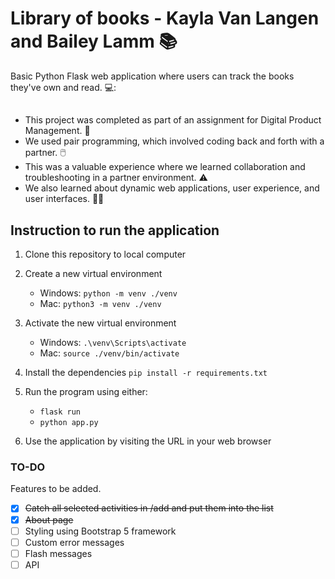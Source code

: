 # Library of books - Kayla Van Langen and Bailey Lamm :books:
  
Basic Python Flask web application where users can track the books they've own and read. 💻:


## 
- This project was completed as part of an assignment for Digital Product Management. 🏫
- We used pair programming, which involved coding back and forth with a partner. 🖱️
- This was a valuable experience where we learned collaboration and troubleshooting in a partner environment. ⚠️
- We also learned about dynamic web applications, user experience, and user interfaces. 👩‍💻



## Instruction to run the application  

1. Clone this repository to local computer

2. Create a new virtual environment

   - Windows: `python -m venv ./venv`
   - Mac: `python3 -m venv ./venv`

3. Activate the new virtual environment

   - Windows: `.\venv\Scripts\activate`
   - Mac: `source ./venv/bin/activate`

4. Install the dependencies `pip install -r requirements.txt`

5. Run the program using either:

   - `flask run`
   - `python app.py`

6. Use the application by visiting the URL in your web browser

### TO-DO  
Features to be added.  

- [x] ~~Catch all selected activities in /add and put them into the list~~
- [x] ~~About page~~
- [ ] Styling using Bootstrap 5 framework
- [ ] Custom error messages
- [ ] Flash messages
- [ ] API
